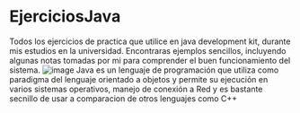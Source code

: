 # EjerciciosJava
Todos los ejercicios de practica que utilice en java development kit, durante mis estudios en la universidad.
Encontraras ejemplos sencillos, incluyendo algunas notas tomadas por mi para comprender el buen funcionamiento del sistema.
![image](https://github.com/JuanPabloRios27/EjerciciosJava/assets/131541429/40096975-3523-46d7-8a79-1e2a8ae5483c)
Java es un lenguaje de programación que utiliza como paradigma del lenguaje orientado a objetos y permite su ejecución en varios sistemas operativos, manejo de conexión a Red y es bastante secnillo de usar a comparacion de otros lenguajes como C++


